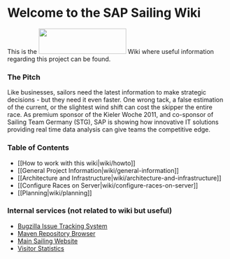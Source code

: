 # Welcome to the SAP Sailing Wiki

This is the <img src="http://analysis.sapsailing.com/themes/logo.png" height="58" width="200" /> Wiki where useful information regarding this project can be found.

### The Pitch

Like businesses, sailors need the latest information to make strategic decisions - but they need it even faster. One wrong tack, a false estimation of the current, or the slightest wind shift can cost the skipper the entire race. As premium sponsor of the Kieler Woche 2011, and co-sponsor of Sailing Team Germany (STG), SAP is showing how innovative IT solutions providing real time data analysis can give teams the competitive edge.

### Table of Contents

* [[How to work with this wiki|wiki/howto]]
* [[General Project Information|wiki/general-information]]
* [[Architecture and Infrastructure|wiki/architecture-and-infrastructure]]
* [[Configure Races on Server|wiki/configure-races-on-server]]
* [[Planning|wiki/planning]]

### Internal services (not related to wiki but useful)

* [Bugzilla Issue Tracking System](http://bugzilla.sapsailing.com/bugzilla/)
* [Maven Repository Browser](http://maven.sapsailing.com/maven/)
* [Main Sailing Website](http://www.sapsailing.com)
* [Visitor Statistics](http://analysis.sapsailing.com/)